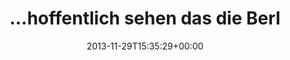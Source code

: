 ---
retweeted: false
source: <a href="http://twitter.com" rel="nofollow">Twitter Web Client</a>
entities:
  hashtags: []
  symbols: []
  user_mentions: []
  urls:
  - url: http://t.co/ySKFnuLc91
    expanded_url: http://www.theverge.com/2013/11/28/5154484/baoan-international-airport-terminal-3-studio-fuksis-design
    display_url: theverge.com/2013/11/28/515…
    indices:
    - '43'
    - '65'
display_text_range:
- '0'
- '65'
favorite_count: '1'
id_str: '406446322661593089'
truncated: false
retweet_count: '0'
id: '406446322661593089'
possibly_sensitive: false
created_at: Fri Nov 29 15:35:29 +0000 2013
favorited: false
full_text: "…hoffentlich sehen das die Berliner nicht…"
lang: de
quote_url: http://www.theverge.com/2013/11/28/5154484/baoan-international-airport-terminal-3-studio-fuksis-design
tags:
- pesos:twitter
date: '2013-11-29T15:35:29+00:00'
src: https://twitter.com/bascht/status/406446322661593089
original_url: https://twitter.com/bascht/status/406446322661593089
type: twitter_tweet
text: "…hoffentlich sehen das die Berliner nicht…"
title: "…hoffentlich sehen das die Berl"

---